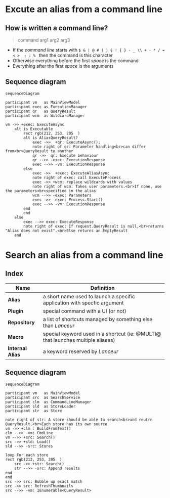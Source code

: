 # Excute an alias from a command line

## How is written a command line? 
 > command arg1 arg2 arg3

* If the *command line* starts with `$ & | @ # ( ) § ! { } - _ \\ + - * / = < >  ; : % ` then the command is this character
 * Otherwise everything before the first *space* is the command
 * Everything after the first *space* is the arguments

## Sequence diagram
```mermaid
sequenceDiagram

participant vm   as MainViewModel
participant exec as ExecutionManager
participant qr   as QueryResult
participant wcm  as WildcardManager

vm ->> +exec: ExecuteAsync
    alt is Executable
        rect rgb(212, 253, 205	)
        alt is AliasQueryResult?
            exec ->>  +qr: ExecuteAsync();
            note right of qr: Parameter handling<br>can differ from<br>QueryResult to another
            qr ->>  qr: Execute behaviour
            qr -->> -exec: ExecutionResponse
            exec -->> -vm: ExecutionResponse
        else
            exec ->>  +exec: ExecuteAliasAsync
            note right of exec: call ExecuteProcess
            exec ->> +wcm: replace wildcards with values
            note right of wcm: Takes user parameters.<br>If none, use the parameters<br>specified in the alias
            wcm -->> -exec: Parameters
            exec ->>  exec: Process.Start()
            exec -->> -vm: ExecutionResponse
        end
        end
    else
        exec -->> exec: ExecuteResponse
        note right of exec: If request.QueryResult is null,<br>returns "Alias does not exist".<br>Else returns an EmptyResult  
    end
```

# Search an alias from a command line

## Index

| Name               | Definition                                                                      |
| ------------------ | ------------------------------------------------------------------------------- |
| **Alias**          | a short name used to launch a specific application with specfic argument        |
| **Plugin**         | special command with a UI (or not)                                              |
| **Repository**     | a list of shortcuts managed by something else than *Lanceur*                    |
| **Macro**          | special keyword used in a shortcut (ie: @MULTI@ that launches multiple aliases) |
| **Internal Alias** | a keyword reserved by *Lanceur*                                                 |

## Sequence diagram

```mermaid
sequenceDiagram

participant vm   as MainViewModel
participant src  as SearchService
participant clm  as CommandLineManager
participant sld  as StoreLoader
participant str  as Store

note right of str: A store should be able to search<br>and reutrn QueryResult.<br>Each store has its own source
vm ->> +clm : BuildFromText()
clm -->> -vm: CmdLine
vm -->> +src: Search()
src ->> +sld: Load()
sld -->> -src: Stores

loop For each store
rect rgb(212, 253, 205	)
    src ->> +str: Search()
    str -->> -src: Append results
end
end
src ->> src: Bubble up exact match
src ->> src: RefreshThumbnails
src -->> -vm: IEnumerable<QueryResult>
```